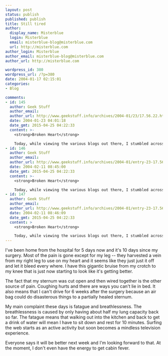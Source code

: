 ```yaml
---
layout: post
status: publish
published: publish
title: Still tired
author:
  display_name: Misterblue
  login: Misterblue
  email: misterblue-blog@misterblue.com
  url: http://misterblue.com
author_login: Misterblue
author_email: misterblue-blog@misterblue.com
author_url: http://misterblue.com

wordpress_id: 380
wordpress_url: /?p=380
date: 2004-01-17 02:15:01
categories:
- Blog

comments:
- id: 145
  author: Geek Stuff
  author_email: 
  author_url: http://www.geekstuff.info/archives/2004-01/23/17.56.22.html
  date: 2004-01-23 04:01:18
  date_gmt: 2015-04-25 04:22:33
  content: >-
    <strong>Broken Heart</strong>

    Today, while viewing the various blogs out there, I stumbled across one, Misterblue, which had a most shocking story to tell. It's author had suffered a heart attack, undergone surgery, and is recovering. And he blogged about it. Words fail...
- id: 146
  author: Geek Stuff
  author_email: 
  author_url: http://www.geekstuff.info/archives/2004-01/entry-23-17.56.22.html
  date: 2004-02-11 08:45:00
  date_gmt: 2015-04-25 04:22:33
  content: >-
    <strong>Broken Heart</strong>

    Today, while viewing the various blogs out there, I stumbled across one, Misterblue, which had a most shocking story to tell. It's author had suffered a heart attack, undergone surgery, and is recovering. And he blogged about it. Words fail...
- id: 147
  author: Geek Stuff
  author_email: 
  author_url: http://www.geekstuff.info/archives/2004-01/entry-23-17.56.22.html
  date: 2004-02-11 08:46:09
  date_gmt: 2015-04-25 04:22:33
  content: >
    <strong>Broken Heart</strong>

    Today, while viewing the various blogs out there, I stumbled across one, Misterblue, which had a most shocking story to tell. It's author had suffered a heart attack, undergone surgery, and is recovering. And he blogged about it. Words fail...
---
```

<p>
I've been home from the hospital for 5 days now
and it's 10 days since my surgery.
Most of the pain is gone except for my leg -- they harvested a vein from my right leg to use on my heart and it seems like they just just it off and let it bleed every where.
I have this gigantic bruise from my crotch to my knee that is just now starting to look like it's getting better.
</p>
<p>
The fact that my sternum was cut open and then wired together is the other source of pain.
Coughing hurts and there are ways you can't lie in bed.
It also means that I can't drive for 6 weeks after the surgery because an air bag could do disasterous things to a partially healed sternum.
</p>
<p>
My main complaint these days is fatague and breathlessness.
The breathlessness is caused by only having about half my lung capacity back so  far.
The fatague means that walking out into the kitchen and back to get a drink of water will mean I have to sit down and rest for 10 minutes.
Surfing the web starts as an active activity but soon becomes a mindless television experience.
</p>
<p>
Everyone says it will be better next week and I'm looking forward to that.
At the moment, I don't even have the energy to get cabin fever.
</p>

